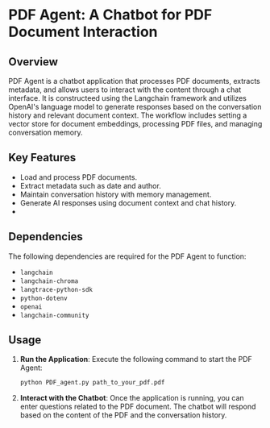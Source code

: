 # PDF Agent: A Chatbot for PDF Document Interaction

## Overview

PDF Agent is a chatbot application that processes PDF documents, extracts metadata, and allows users to interact with the content through a chat interface. It is constructeed using the Langchain framework and utilizes OpenAI's language model to generate responses based on the conversation history and relevant document context. The workflow includes setting a vector store for document embeddings, processing PDF files, and managing conversation memory.

## Key Features

- Load and process PDF documents.
- Extract metadata such as date and author.
- Maintain conversation history with memory management.
- Generate AI responses using document context and chat history.
- 
## Dependencies

The following dependencies are required for the PDF Agent to function:

- `langchain`
- `langchain-chroma`
- `langtrace-python-sdk`
- `python-dotenv`
- `openai`
- `langchain-community`

## Usage

1. **Run the Application**:
   Execute the following command to start the PDF Agent:
   ```bash
   python PDF_agent.py path_to_your_pdf.pdf
   ```

2. **Interact with the Chatbot**:
   Once the application is running, you can enter questions related to the PDF document. The chatbot will respond based on the content of the PDF and the conversation history.
